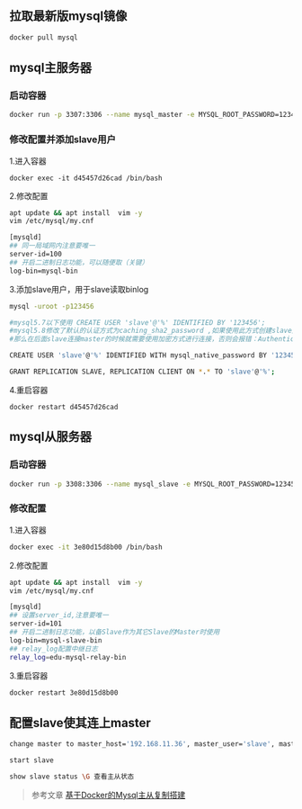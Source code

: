 
## 拉取最新版mysql镜像
```bash
docker pull mysql 
```
## mysql主服务器
### 启动容器
```bash
docker run -p 3307:3306 --name mysql_master -e MYSQL_ROOT_PASSWORD=123456 -d mysql:latest
```
<!--more-->

### 修改配置并添加slave用户
1.进入容器
```
docker exec -it d45457d26cad /bin/bash
```

2.修改配置    
```bash
apt update && apt install  vim -y
vim /etc/mysql/my.cnf

[mysqld]
## 同一局域网内注意要唯一
server-id=100  
## 开启二进制日志功能，可以随便取（关键）
log-bin=mysql-bin
```
3.添加slave用户，用于slave读取binlog
```bash
mysql -uroot -p123456 

#mysql5.7以下使用 CREATE USER 'slave'@'%' IDENTIFIED BY '123456';
#mysql5.8修改了默认的认证方式为caching_sha2_password ,如果使用此方式创建slave用户，
#那么在后面slave连接master的时候就需要使用加密方式进行连接，否则会报错：Authentication requires secure connection

CREATE USER 'slave'@'%' IDENTIFIED WITH mysql_native_password BY '123456';

GRANT REPLICATION SLAVE, REPLICATION CLIENT ON *.* TO 'slave'@'%';
```

4.重启容器
```
docker restart d45457d26cad
```

## mysql从服务器

### 启动容器
```bash
docker run -p 3308:3306 --name mysql_slave -e MYSQL_ROOT_PASSWORD=123456 -d mysql:latest
```
### 修改配置
1.进入容器
```bash
docker exec -it 3e80d15d8b00 /bin/bash
```
2.修改配置    
```bash
apt update && apt install  vim -y
vim /etc/mysql/my.cnf

[mysqld]
## 设置server_id,注意要唯一
server-id=101  
## 开启二进制日志功能，以备Slave作为其它Slave的Master时使用
log-bin=mysql-slave-bin   
## relay_log配置中继日志
relay_log=edu-mysql-relay-bin  
```
3.重启容器
```bash
docker restart 3e80d15d8b00
```    
## 配置slave使其连上master    
```bash
change master to master_host='192.168.11.36', master_user='slave', master_password='123456', master_port=3307, master_log_file='mysql-bin.000001', master_log_pos= 605, master_connect_retry=30;

start slave 

show slave status \G 查看主从状态

```
> 参考文章
[基于Docker的Mysql主从复制搭建](https://www.cnblogs.com/songwenjie/p/9371422.html)
